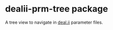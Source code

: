 # dealii-prm-tree package

A tree view to navigate in [deal.ii](https://www.dealii.org/) parameter files.
